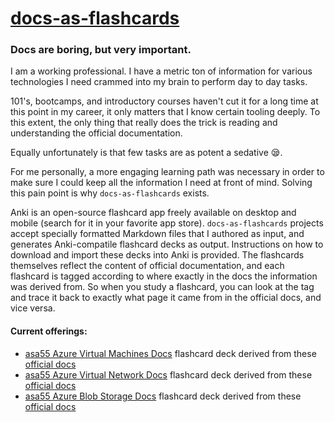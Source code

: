 # [docs-as-flashcards](https://asa55.github.io/docs-as-flashcards/)

### Docs are boring, but very important.

I am a working professional. I have a metric ton of information for various technologies I need crammed into my brain to perform day to day tasks.

101's, bootcamps, and introductory courses haven't cut it for a long time at this point in my career, it only matters that I know certain tooling deeply. To this extent, the only thing that really does the trick is reading and understanding the official documentation.

Equally unfortunately is that few tasks are as potent a sedative 😪.

For me personally, a more engaging learning path was necessary in order to make sure I could keep all the information I need at front of mind. Solving this pain point is why `docs-as-flashcards` exists.

Anki is an open-source flashcard app freely available on desktop and mobile (search for it in your favorite app store). `docs-as-flashcards` projects accept specially formatted Markdown files that I authored as input, and generates Anki-compatile flashcard decks as output. Instructions on how to download and import these decks into Anki is provided. The flashcards themselves reflect the content of official documentation, and each flashcard is tagged according to where exactly in the docs the information was derived from. So when you study a flashcard, you can look at the tag and trace it back to exactly what page it came from in the official docs, and vice versa. 

#### Current offerings:

- [asa55 Azure Virtual Machines Docs](https://github.com/asa55/azure-virtual-machines-docs-as-flashcards/releases) flashcard deck derived from these [official docs](https://learn.microsoft.com/azure/virtual-machines/)
- [asa55 Azure Virtual Network Docs](https://github.com/asa55/azure-virtual-network-docs-as-flashcards/releases) flashcard deck derived from these [official docs](https://learn.microsoft.com/azure/virtual-network/)
- [asa55 Azure Blob Storage Docs](https://github.com/asa55/azure-blob-storage-docs-as-flashcards/releases) flashcard deck derived from these [official docs](https://learn.microsoft.com/azure/storage/blobs/)
